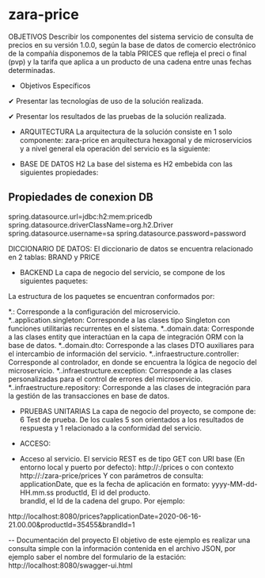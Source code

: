 # zara-price

OBJETIVOS 
Describir los componentes  del sistema servicio de consulta de precios  en su versión 1.0.0, según la base 
de datos de comercio electrónico de la compañía disponemos de la tabla PRICES que refleja el preci o final 
(pvp) y la tarifa que aplica a un producto de una cadena entre unas fechas determinadas. 

* Objetivos Específicos 
 
✔   Presentar las tecnologías de uso de la solución realizada.  
 
✔   Presentar los resultados de las pruebas de la solución realizada.


* ARQUITECTURA 
La  arquitectura  de  la  solución consiste  en  1  solo  componente: zara-price  en  arquitectura hexagonal y de 
microservicios y a nivel general ela operación del servicio es la siguiente:

+ BASE DE DATOS H2 
La base del sistema es H2 embebida con las siguientes propiedades: 
 
## Propiedades de conexion DB 
spring.datasource.url=jdbc:h2:mem:pricedb 
spring.datasource.driverClassName=org.h2.Driver 
spring.datasource.username=sa 
spring.datasource.password=password 
 
DICCIONARIO DE DATOS: 
El diccionario de datos se encuentra relacionado en 2 tablas: BRAND y PRICE

+ BACKEND 
La capa de negocio del servicio, se compone de los siguientes paquetes: 

La estructura de los paquetes se encuentran conformados por: 

*.<base>: Corresponde a la configuración del microservicio. 
*.<base>.application.singleton: Corresponde a las clases tipo Singleton con funciones utilitarias recurrentes en el 
sistema.
*.<base>.domain.data: Corresponde a las clases entity que interactúan en la capa de integración ORM con la base 
de datos. 
*.<base>.domain.dto: Corresponde a las clases DTO auxiliares para el intercambio de información del servicio. 
*.<base>.infraestructure.controller: Corresponde al  controlador, en  donde  se  encuentra  la  lógica  de  negocio  del 
microservicio. 
*.<base>.infraestructure.exception: Corresponde a las clases personalizadas para el control de errores del microservicio. 
*.<base>.infraestructure.repository: Corresponde a las clases de integración para la gestión de las transacciones en base 
de datos.


* PRUEBAS UNITARIAS 
La capa de negocio del proyecto, se compone de: 6 Test de prueba. De los cuales 5 son orientados a los 
resultados de respuesta y 1 relacionado a la conformidad del servicio. 


* ACCESO:
-  Acceso al servicio. 
El servicio REST es de tipo GET con URI base (En entorno local y puerto por defecto): 
http://<ip>:<port>/prices o con contexto http://<ip>:<port>/zara-price/prices
Y con parámetros de consulta:  
applicationDate, que es la fecha de aplicación en formato: yyyy-MM-dd-HH.mm.ss 
productId,  El id del producto.  
brandId,  el Id de la cadena del grupo. 
Por ejemplo: 

http://localhost:8080/prices?applicationDate=2020-06-16-
21.00.00&productId=35455&brandId=1 

 
 
-- Documentación del proyecto 
El objetivo  de este ejemplo  es realizar una  consulta simple con la información  contenida  en el archivo JSON, por ejemplo saber el nombre del formulario  de la estación: 
http://localhost:8080/swagger-ui.html 